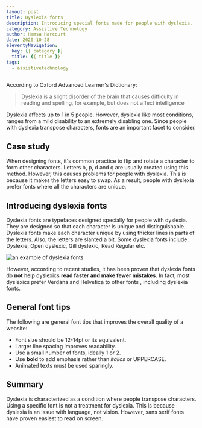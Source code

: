 ```yaml
---
layout: post
title: Dyslexia fonts
description: Introducing special fonts made for people with dyslexia.
category: Assistive Technology
author: Hamsa Harcourt
date: 2020-10-28
eleventyNavigation:
  key: {{ category }}
  title: {{ title }}
tags:
  - assistivetechnology
---
```


According to Oxford Advanced Learner's Dictionary:

> Dyslexia is a slight disorder of the brain that causes difficulty in reading and spelling, for example, but does not affect intelligence

Dyslexia affects up to 1 in 5 people. However, dyslexia like most conditions, ranges from a mild disability to an extremely disabling one. Since people with dyslexia transpose characters, fonts are an important facet to consider.


## Case study

When designing fonts, it's common practice to flip and rotate a character to form other characters. Letters b, p, d and q are usually created using this method. However, this causes problems for people with dyslexia. This is because it makes the letters easy to swap. As a result, people with dyslexia prefer fonts where all the characters are unique. 


## Introducing dyslexia fonts

Dyslexia fonts are typefaces designed specially for people with dyslexia. They are designed so that each character is unique and distinguishable. Dyslexia fonts make each character unique by using thicker lines in parts of the letters. Also, the letters are slanted a bit.  Some dyslexia fonts include: Dyslexie, Open dyslexic, Gill dyslexic, Read Regular etc.

![an example of dyslexia fonts](/img/posts/2020-10-28-dyslexia-fonts/dyslexia-font.png)
 
However, according to recent studies, it has been proven that dyslexia fonts do **not** help dyslexics **read faster and make fewer mistakes**. In fact, most dyslexics prefer Verdana and Helvetica to  other fonts , including dyslexia fonts.


## General font tips

The following are general font tips that improves the overall quality of a website:

- Font size should be 12-14pt or its equivalent.
- Larger line spacing improves readability.
- Use a small number of fonts, ideally 1 or 2.
- Use **bold** to add emphasis rather than *italics* or UPPERCASE.
- Animated texts must be used sparingly.


## Summary

Dyslexia is characterized as a condition where people transpose characters. Using a specific font is not a treatment for dyslexia. This is because dyslexia is an issue with language, not vision. However, sans serif fonts have proven easiest to read on screen.